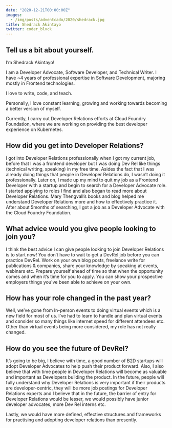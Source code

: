 ```yaml
---
date: "2020-12-21T00:00:00Z"
images:
  - /img/posts/adventcado/2020/shedrack.jpg
title: Shedrack Akintayo
twitter: coder_blvck
---
```


## Tell us a bit about yourself.

I’m Shedrack Akintayo!

I am a Developer Advocate, Software Developer, and Technical Writer. I have ~4 years of professional expertise in Software Development, majoring mostly in Frontend technologies.

I love to write, code, and teach.

Personally, I love constant learning, growing and working towards becoming a better version of myself.

Currently, I carry out Developer Relations efforts at Cloud Foundry Foundation, where we are working on providing the best developer experience on Kubernetes.


## How did you get into Developer Relations?

I got into Developer Relations professionally when I got my current job, before that I was a frontend developer but I was doing Dev Rel like things (technical writing, speaking) in my free time. Asides the fact that I was already doing things that people in Developer Relations do, I wasn’t doing it professionally. Later on, I made up my mind to quit my job as a Frontend Developer with a startup and begin to search for a Developer Advocate role. I started applying to roles I find and also began to read more about Developer Relations. Mary Thengvall’s books and blog helped me understand Developer Relations more and how to effectively practice it. After about 5months of searching, I got a job as a Developer Advocate with the Cloud Foundry Foundation.


## What advice would you give people looking to join you?

I think the best advice I can give people looking to join Developer Relations is to start now! You don’t have to wait to get a DevRel job before you can practice DevRel. Work on your own blog posts, freelance write for publications & companies, share your knowledge by speaking at events, webinars etc. Prepare yourself ahead of time so that when the opportunity comes and when it’s time for you to apply. You can show your prospective employers things you've been able to achieve on your own.


## How has your role changed in the past year?

Well, we’ve gone from In-person events to doing virtual events which is a new field for most of us. I’ve had to learn to handle and plan virtual events and consider so many things like internet speed for different attendees etc. Other than virtual events being more considered, my role has not really changed. 


## How do you see the future of DevRel?

It’s going to be big, I believe with time, a good number of B2D startups will adopt Developer Advocates to help push their product forward. Also, I also believe that with time people in Developer Relations will become as valuable and important as Developers building the product. In the future, people will fully understand why Developer Relations is very important if their products are developer-centric, they will be more job postings for Developer Relations experts and I believe that in the future, the barrier of entry for Developer Relations would be lesser, we would possibly have junior developer advocates, more Dev Rel interns etc. 

Lastly, we would have more defined, effective structures and frameworks for practising and adopting developer relations than presently.